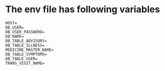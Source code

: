 # The env file has following variables
```
HOST=
DB_USER=
DB_USER_PASSWORD=
DB_NAME=
DB_TABLE_ADVISORY=
DB_TABLE_ILLNESS=
MEDICINE_MASTER_NAME=
DB_TABLE_SYMPTOMS=
DB_TABLE_USER=
TRANS_VISIT_NAME=
```
